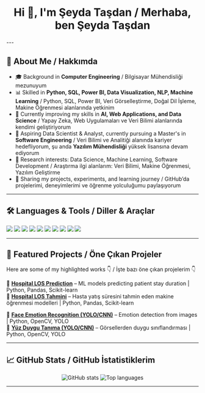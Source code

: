 
<h1 align="center">Hi 👋, I'm Şeyda Taşdan / Merhaba, ben Şeyda Taşdan</h1>
---

## 🚀 About Me / Hakkımda
- 🎓 Background in **Computer Engineering** / Bilgisayar Mühendisliği mezunuyum  
- 📊 Skilled in **Python, SQL, Power BI, Data Visualization, NLP, Machine Learning** / Python, SQL, Power BI, Veri Görselleştirme, Doğal Dil İşleme, Makine Öğrenmesi alanlarında yetkinim  
- 🌱 Currently improving my skills in **AI, Web Applications, and Data Science** / Yapay Zeka, Web Uygulamaları ve Veri Bilimi alanlarında kendimi geliştiriyorum  
- 🎯 Aspiring Data Scientist & Analyst, currently pursuing a Master's in **Software Engineering** / Veri Bilimi ve Analitiği alanında kariyer hedefliyorum, şu anda **Yazılım Mühendisliği** yüksek lisansına devam ediyorum  
- 🔬 Research interests: Data Science, Machine Learning, Software Development / Araştırma ilgi alanlarım: Veri Bilimi, Makine Öğrenmesi, Yazılım Geliştirme  
- 📝 Sharing my projects, experiments, and learning journey / GitHub’da projelerimi, deneyimlerimi ve öğrenme yolculuğumu paylaşıyorum  

---

## 🛠️ Languages & Tools / Diller & Araçlar
<p align="left">
  <img src="https://img.shields.io/badge/Python-3776AB?style=for-the-badge&logo=python&logoColor=white" />
  <img src="https://img.shields.io/badge/SQL-4479A1?style=for-the-badge&logo=postgresql&logoColor=white" />
  <img src="https://img.shields.io/badge/PowerBI-F2C811?style=for-the-badge&logo=powerbi&logoColor=black" />
  <img src="https://img.shields.io/badge/Flask-000000?style=for-the-badge&logo=flask&logoColor=white" />
  <img src="https://img.shields.io/badge/Streamlit-FF4B4B?style=for-the-badge&logo=streamlit&logoColor=white" />
  <img src="https://img.shields.io/badge/NumPy-013243?style=for-the-badge&logo=numpy&logoColor=white" />
  <img src="https://img.shields.io/badge/Pandas-150458?style=for-the-badge&logo=pandas&logoColor=white" />
  <img src="https://img.shields.io/badge/ScikitLearn-F7931E?style=for-the-badge&logo=scikitlearn&logoColor=white" />
  <img src="https://img.shields.io/badge/Matplotlib-11557c?style=for-the-badge" />
  <img src="https://img.shields.io/badge/Seaborn-6cace4?style=for-the-badge" />
</p>

---

## 📌 Featured Projects / Öne Çıkan Projeler
Here are some of my highlighted works 👇 / İşte bazı öne çıkan projelerim 👇  

🔹 [**Hospital LOS Prediction**](#) – ML models predicting patient stay duration | Python, Pandas, Scikit-learn  
🔹 [**Hospital LOS Tahmini**](#) – Hasta yatış süresini tahmin eden makine öğrenmesi modelleri | Python, Pandas, Scikit-learn  

🔹 [**Face Emotion Recognition (YOLO/CNN)**](#) – Emotion detection from images | Python, OpenCV, YOLO  
🔹 [**Yüz Duygu Tanıma (YOLO/CNN)**](#) – Görsellerden duygu sınıflandırması | Python, OpenCV, YOLO  

---

## 📈 GitHub Stats / GitHub İstatistiklerim
<p align="center">
  <img src="https://github-readme-stats.vercel.app/api?username=seydata&show_icons=true&theme=tokyonight" alt="GitHub stats" />
  <img src="https://github-readme-stats.vercel.app/api/top-langs/?username=seydata&layout=compact&theme=tokyonight" alt="Top languages" />
</p>

---
